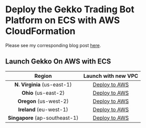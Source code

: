 # Deploy the Gekko Trading Bot Platform on ECS with AWS CloudFormation

Please see my corresponding blog post [here](https://www.jforte.me/2018/08/quickly-deploy-gekko-trading-platform-on-aws-with-cloudformation/).

## Launch Gekko On AWS with ECS


| Region | Launch with new VPC |
|:------:|:-------------------:|
| **N. Virginia** (us-east-1) | [Deploy to AWS](https://console.aws.amazon.com/cloudformation/home#/stacks/create/review?region=us-east-1&stackName=Gekko-On-ECS&templateURL=https://s3.amazonaws.com/jasonforte/gekko/master.yaml) |
| **Ohio** (us-east-2) | [Deploy to AWS](https://console.aws.amazon.com/cloudformation/home#/stacks/create/review?region=us-east-2&stackName=Gekko-On-ECS&templateURL=https://s3.amazonaws.com/jasonforte/gekko/master.yaml) |
| **Oregon** (us-west-2) | [Deploy to AWS](https://console.aws.amazon.com/cloudformation/home#/stacks/create/review?region=us-west-2&stackName=Gekko-On-ECS&templateURL=https://s3.amazonaws.com/jasonforte/gekko/master.yaml) |
| **Ireland** (eu-west-1) | [Deploy to AWS](https://console.aws.amazon.com/cloudformation/home#/stacks/create/review?region=eu-west-1&stackName=Gekko-On-ECS&templateURL=https://s3.amazonaws.com/jasonforte/gekko/master.yaml) |
| **Singapore** (ap-southeast-1) | [Deploy to AWS](https://console.aws.amazon.com/cloudformation/home#/stacks/create/review?region=ap-southeast-1&stackName=Gekko-On-ECS&templateURL=https://s3-eu-west-1.amazonaws.com/jasonforte/gekko/master.yaml) |
